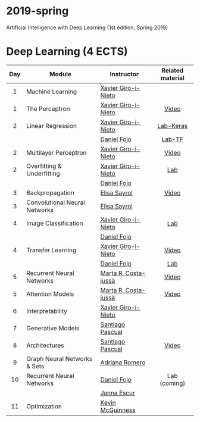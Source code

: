 # 2019-spring
Artificial Intelligence with Deep Learning (1st edition, Spring 2019)

[XG-web]: https://imatge.upc.edu/web/people/xavier-giro
[DF-web]: https://www.linkedin.com/in/daniel-fojo/
[ES-web]: https://imatge.upc.edu/web/people/elisa-sayrol
[JE-web]: https://www.linkedin.com/in/janna-escur-i-gelabert-276b1212b/?originalSubdomain=es

[AR-web]: https://research.fb.com/people/romero-soriano/
[KM-web]: http://www.eeng.dcu.ie/~mcguinne/
[AS-web]: https://imatge.upc.edu/web/people/amaia-salvador

[MC-web]: http://www.costa-jussa.com/
[SP-web]: https://scholar.google.com/citations?user=7cVOyh0AAAAJ&hl=en

[dlai2018-d01l2-video]: https://www.youtube.com/watch?v=cshjMqYJrTo
[dlai2017-d2l1-video]: https://youtu.be/F03UEq8yVkI
[dlai2017-d3l1-video]: https://www.youtube.com/watch?v=F03UEq8yVkI
[dlai2017-d7l1-video]: https://youtu.be/N3DzDnzL19U
[dlai2017-d8l2-video]: https://youtu.be/z_jufP2xdv4
[dlcv2018-d1l2-video]: https://youtu.be/P47KJJ4wbyo
[dlcv2016-transfer-video]: https://www.youtube.com/watch?v=UKleTP1Zy1U


[aidl2019-dl-lab1a]: https://github.com/upcschool-ai/2019-spring/blob/master/labs/aidl2019_dl_lab1_keras.ipynb
[aidl2019-dl-lab1b]: https://github.com/upcschool-ai/2019-spring/blob/master/labs/aidl2019_dl_lab1_tensorflow.ipynb
[aidl2019-dl-lab2]: https://github.com/upcschool-ai/2019-spring/blob/master/labs/aidl2019_dl_lab2_overfitting.ipynb
[aidl2019-dl-lab3]: https://github.com/upcschool-ai/2019-spring/blob/master/labs/aidl2019_dl_lab3_cnn.ipynb
[aidl2019-dl-lab4]: https://github.com/upcschool-ai/2019-spring/blob/master/labs/aidl2019_dl_lab4_transfer.ipynb


# Deep Learning (4 ECTS)

| Day  | Module                         | Instructor                     | Related material       |
| :---:| ------------------------------ |  ----------------------------- | :---------------: |
| 1    | Machine Learning               | [Xavier Giro-i-Nieto][XG-web]  |   |
| 1    | The Perceptron                 | [Xavier Giro-i-Nieto][XG-web]  |  [Video][dlai2018-d01l2-video] |
| 2    | Linear Regression              | [Xavier Giro-i-Nieto][XG-web]  |  [Lab-Keras][aidl2019-dl-lab1a] |
|      |                                | [Daniel Fojo][DF-web]          |  [Lab-TF][aidl2019-dl-lab1b] |
| 2    | Multilayer Perceptron          | [Xavier Giro-i-Nieto][XG-web]  |  [Video][dlai2017-d2l1-video]  |
| 2    | Overfitting & Underfitting     | [Xavier Giro-i-Nieto][XG-web]  |  [Lab][aidl2019-dl-lab2]  |
|      |                                | [Daniel Fojo][DF-web]          |    |
| 3    | Backpropagation                | [Elisa Sayrol][ES-web]         |  [Video][dlai2017-d3l1-video] |
| 3    | Convolutional Neural Networks  | [Elisa Sayrol][ES-web]         |   |
| 4    | Image Classification           | [Xavier Giro-i-Nieto][XG-web]  |  [Lab][aidl2019-dl-lab3] |
|      |                                | [Daniel Fojo][DF-web]          |    |
| 4    | Transfer Learning              | [Xavier Giro-i-Nieto][XG-web]  |  [Video][dlcv2016-transfer-video] |
|      |                                | [Daniel Fojo][DF-web]          |  [Lab][aidl2019-dl-lab4] |
| 5    | Recurrent Neural Networks      | [Marta R. Costa-jussà][MC-web] |  [Video][dlai2017-d7l1-video] |
| 5    | Attention Models               | [Marta R. Costa-jussà][MC-web] |  [Video][dlai2017-d8l2-video] |
| 6    | Interpretability               | [Xavier Giro-i-Nieto][XG-web]  |   |
| 7    | Generative Models              | [Santiago Pascual][SP-web]     |   |
| 8    | Architectures                  | [Santiago Pascual][SP-web]     |  [Video][dlcv2018-d1l2-video] |
| 9    | Graph Neural Networks & Sets   | [Adriana Romero][AS-web]       |   |
| 10   | Recurrent Neural Networks      | [Daniel Fojo][DF-web]          |  Lab (coming) |
|      |                                | [Janna Escur][JE-web]          |    |
| 11   | Optimization                   | [Kevin McGuinness][KM-web]     |   |


